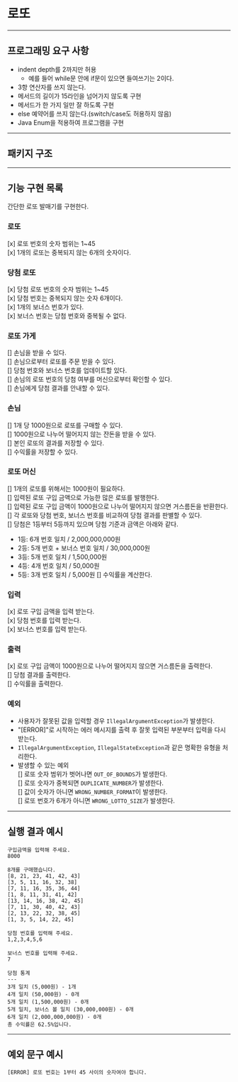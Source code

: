 # 로또

---

## 프로그래밍 요구 사항
- indent depth를 2까지만 허용
    - 예를 들어 while문 안에 if문이 있으면 들여쓰기는 2이다.
- 3항 연산자를 쓰지 않는다.
- 메서드의 길이가 15라인을 넘어가지 않도록 구현
- 메서드가 한 가지 일만 잘 하도록 구현
- else 예약어를 쓰지 않는다.(switch/case도 허용하지 않음)
- Java Enum을 적용하여 프로그램을 구현

---

## 패키지 구조


---

## 기능 구현 목록

간단한 로또 발매기를 구현한다.

### 로또
[x] 로또 번호의 숫자 범위는 1~45   
[x] 1개의 로또는 중복되지 않는 6개의 숫자이다.

### 당첨 로또
[x] 당첨 로또 번호의 숫자 범위는 1~45   
[x] 당첨 번호는 중복되지 않는 숫자 6개이다.   
[x] 1개의 보너스 번호가 있다.   
[x] 보너스 번호는 당첨 번호와 중복될 수 없다.   

### 로또 가게
[] 손님을 받을 수 있다.   
[] 손님으로부터 로또를 주문 받을 수 있다.   
[] 당첨 번호와 보너스 번호를 업데이트할 있다.   
[] 손님의 로또 번호의 당첨 여부를 머신으로부터 확인할 수 있다.   
[] 손님에게 당첨 결과를 안내할 수 있다.   

### 손님
[] 1개 당 1000원으로 로또를 구매할 수 있다.   
[] 1000원으로 나누어 떨어지지 않는 잔돈을 받을 수 있다.   
[] 본인 로또의 결과를 저장할 수 있다.   
[] 수익률을 저장할 수 있다.   

### 로또 머신
[] 1개의 로또를 위해서는 1000원이 필요하다.   
[] 입력된 로또 구입 금액으로 가능한 많은 로또를 발행한다.   
[] 입력된 로또 구입 금액이 1000원으로 나누어 떨어지지 않으면 거스름돈을 반환한다.   
[] 각 로또와 당첨 번호, 보너스 번호를 비교하여 당첨 결과를 판별할 수 있다.   
[] 당첨은 1등부터 5등까지 있으며 당첨 기준과 금액은 아래와 같다.   
- 1등: 6개 번호 일치 / 2,000,000,000원
- 2등: 5개 번호 + 보너스 번호 일치 / 30,000,000원
- 3등: 5개 번호 일치 / 1,500,000원
- 4등: 4개 번호 일치 / 50,000원
- 5등: 3개 번호 일치 / 5,000원
[] 수익률을 계산한다.

### 입력
[x] 로또 구입 금액을 입력 받는다.   
[x] 당첨 번호를 입력 받는다.   
[x] 보너스 번호를 입력 받는다.   

### 출력
[x] 로또 구입 금액이 1000원으로 나누어 떨어지지 않으면 거스름돈을 출력한다.   
[] 당첨 결과를 출력한다.   
[] 수익률을 출력한다.   

### 예외
- 사용자가 잘못된 값을 입력할 경우 `IllegalArgumentException`가 발생한다.   
- "[ERROR]"로 시작하는 에러 메시지를 출력 후 잘못 입력된 부분부터 입력을 다시 받는다.
- `IllegalArgumentException`, `IllegalStateException`과 같은 명확한 유형을 처리한다.   
- 발생할 수 있는 예외   
[] 로또 숫자 범위가 벗어나면 `OUT_OF_BOUNDS`가 발생한다.   
[] 로또 숫자가 중복되면 `DUPLICATE_NUMBER`가 발생한다.   
[] 값이 숫자가 아니면 `WRONG_NUMBER_FORMAT`이 발생한다.   
[] 로또 번호가 6개가 아니면 `WRONG_LOTTO_SIZE`가 발생한다.   

---

## 실행 결과 예시

```
구입금액을 입력해 주세요.
8000

8개를 구매했습니다.
[8, 21, 23, 41, 42, 43]
[3, 5, 11, 16, 32, 38]
[7, 11, 16, 35, 36, 44]
[1, 8, 11, 31, 41, 42]
[13, 14, 16, 38, 42, 45]
[7, 11, 30, 40, 42, 43]
[2, 13, 22, 32, 38, 45]
[1, 3, 5, 14, 22, 45]

당첨 번호를 입력해 주세요.
1,2,3,4,5,6

보너스 번호를 입력해 주세요.
7

당첨 통계
---
3개 일치 (5,000원) - 1개
4개 일치 (50,000원) - 0개
5개 일치 (1,500,000원) - 0개
5개 일치, 보너스 볼 일치 (30,000,000원) - 0개
6개 일치 (2,000,000,000원) - 0개
총 수익률은 62.5%입니다.

```

---

## 예외 문구 예시

```
[ERROR] 로또 번호는 1부터 45 사이의 숫자여야 합니다.
```
